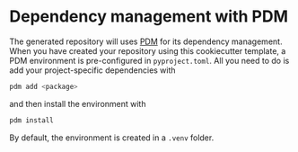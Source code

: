 # Dependency management with PDM


The generated repository will uses [PDM](https://pdm.fming.dev/latest/)
for its dependency management. When you have created your repository
using this cookiecutter template, a PDM environment is pre-configured
in `pyproject.toml`. All you need to do is add your
project-specific dependencies with

``` bash
pdm add <package>
```

and then install the environment with

``` bash
pdm install
```

By default, the environment is created in a `.venv` folder.
